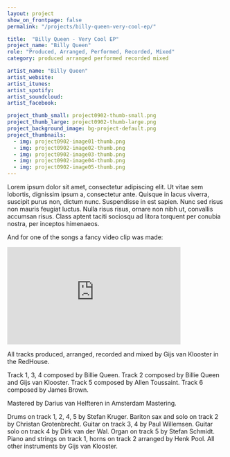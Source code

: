 ```yaml
---
layout: project
show_on_frontpage: false
permalink: "/projects/billy-queen-very-cool-ep/"

title:  "Billy Queen - Very Cool EP"
project_name: "Billy Queen"
role: "Produced, Arranged, Performed, Recorded, Mixed"
category: produced arranged performed recorded mixed

artist_name: "Billy Queen"
artist_website:
artist_itunes:
artist_spotify:
artist_soundcloud:
artist_facebook:

project_thumb_small: project0902-thumb-small.png
project_thumb_large: project0902-thumb-large.png
project_background_image: bg-project-default.png
project_thumbnails:
  - img: project0902-image01-thumb.png
  - img: project0902-image02-thumb.png
  - img: project0902-image03-thumb.png
  - img: project0902-image04-thumb.png
  - img: project0902-image05-thumb.png
---
```


Lorem ipsum dolor sit amet, consectetur adipiscing elit. Ut vitae sem lobortis, dignissim ipsum a, consectetur ante. Quisque in lacus viverra, suscipit purus non, dictum nunc. Suspendisse in est sapien. Nunc sed risus non mauris feugiat luctus. Nulla risus risus, ornare non nibh ut, convallis accumsan risus. Class aptent taciti sociosqu ad litora torquent per conubia nostra, per inceptos himenaeos.

<audio  class="plyr my-player">
  <source src="https://mp3.djmazadownload.xyz/music/Singles/Beparwah%20-%20DJMaza.Info%20-%20320Kbps.mp3" type="audio/mp3">
</audio>

And for one of the songs a fancy video clip was made:

<iframe width="400" height="225" src="https://www.youtube.com/embed/r_ZT6KJ-3zw?rel=0" frameborder="0" gesture="media" allow="encrypted-media" allowfullscreen></iframe>

All tracks produced, arranged, recorded and mixed by Gijs van Klooster in the RedHouse.

Track 1, 3, 4 composed by Billie Queen. Track 2 composed by Billie Queen and Gijs van Klooster. Track 5 composed by Allen Toussaint. Track 6 composed by James Brown.

Mastered by Darius van Helfteren in Amsterdam Mastering.

Drums on track 1, 2, 4, 5 by Stefan Kruger. 
Bariton sax and solo on track 2 by Christan Grotenbrecht. 
Guitar on track 3, 4 by Paul Willemsen. 
Guitar solo on track 4 by Dirk van der Wal. 
Organ on track 5 by Stefan Schmidt. 
Piano and strings on track 1, horns on track 2 arranged by Henk Pool. 
All other instruments by Gijs van Klooster.

